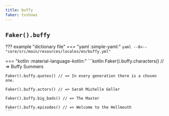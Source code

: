 ```yaml
---
title: buffy
faker: tvshows
---
```


## `Faker().buffy`

??? example "dictionary file"
    === "yaml :simple-yaml:"
        ```yaml
        --8<-- "core/src/main/resources/locales/en/buffy.yml"
        ```

=== "kotlin :material-language-kotlin:"
    ```kotlin
    Faker().buffy.characters() // => Buffy Summers

    Faker().buffy.quotes() // => In every generation there is a chosen one.

    Faker().buffy.actors() // => Sarah Michelle Geller

    Faker().buffy.big_bads() // => The Master

    Faker().buffy.episodes() // => Welcome to the Hellmouth
    ```
